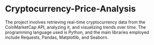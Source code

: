 # Cryptocurrency-Price-Analysis
The project involves retrieving real-time cryptocurrency data from the CoinMarketCap API, analyzing it, and visualizing trends over time. The programming language used is Python, and the main libraries employed include Requests, Pandas, Matplotlib, and Seaborn.
